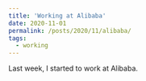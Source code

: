```yaml
---
title: 'Working at Alibaba'
date: 2020-11-01
permalink: /posts/2020/11/alibaba/
tags:
  - working
---
```


Last week, I started to work at Alibaba.